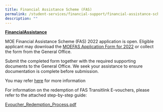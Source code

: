 ```yaml
---
title: Financial Assistance Scheme (FAS)
permalink: /student-services/financial-support/financial-assistance-scheme-fas
description: ""
---
```

<p><u><strong>Financial</strong></u><u><strong>Assistance</strong></u></p>
<p>MOE Financial Assistance Scheme (FAS) 2022 application is open. Eligible applicant may download the&nbsp;<a href="https://www.moe.gov.sg/financial-matters/-/media/2a3bf498a09a4e7b9088d1a60f761c67.ashx">MOEFAS Application Form for 2022</a>&nbsp;or collect the form from the General Office.</p>
<p>Submit the completed form together with the required supporting documents to the General Office. We seek your assistance to ensure documentation is complete before submission.</p>
<p>You may refer <a href="https://www.moe.gov.sg/financial-matters/financial-assistance">here</a>&nbsp;for more information</p>
<p>For information on the redemption of FAS Transitlink E-vouchers, please refer to the attached step-by-step guide:</p>
<p><a href="/files/Evoucher_Redemption_Process.pdf">Evoucher_Redemption_Process.pdf</a></p>